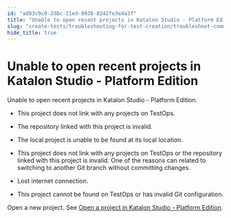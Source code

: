 ```yaml
---
id: "ad83c9c0-2d8c-11ed-9930-0242fe3e4a3f"
title: "Unable to open recent projects in Katalon Studio - Platform Edition"
slug: "create-tests/troubleshooting-for-test-creation/troubleshoot-common-exceptions/unable-to-open-recent-projects-in-katalon-studio---platform-edition"
hide_title: true
---
```


# <a id="troubleshooting-2074" class="anchor_top_offset"/><a id="ariaid-title1" class="anchor_top_offset"/>Unable to open recent projects in Katalon Studio - Platform Edition

<section xmlns="http://www.w3.org/1999/xhtml" className="section condition"><p className="p">Unable to open recent projects in Katalon Studio - Platform Edition. </p></section> 
<div xmlns="http://www.w3.org/1999/xhtml" className="bodydiv troubleSolution"><section className="section cause"><div className="p"><ul className="ul"><li className="li"><p className="p">This project does not link with any projects on TestOps.</p></li><li className="li"><p className="p">The repository linked with this project is invalid.</p></li><li className="li"><p className="p">The local project is unable to be found at its local location.</p></li><li className="li"><p className="p">This project does not link with any projects on TestOps or the repository linked with this project is invalid. One of the reasons can related to switching to another Git branch without committing changes. </p></li><li className="li"><p className="p">Lost internet connection.</p></li><li className="li"><p className="p">This project cannot be found on TestOps or has invalid Git configuration.</p></li></ul></div></section><section className="section remedy"><div className="li step p"><span className="ph cmd">Open a new project. See <a className="xref" href="/create-tests/manage-projects/manage-test-projects/open-a-test-project-in-katalon-studio---platform-edition#task-8931">Open a project in Katalon Studio - Platform Edition</a>.</span></div></section></div>
